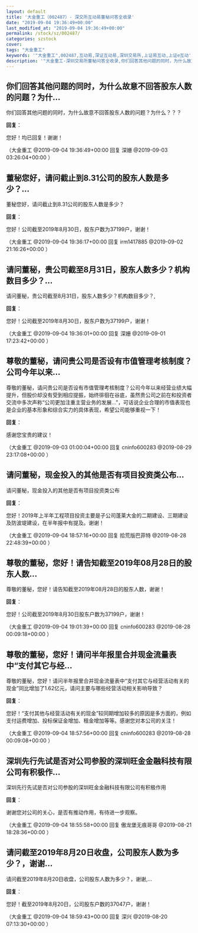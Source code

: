```yaml
---
layout: default
title: '大金重工（002487）- 深交所互动易董秘问答全收录'
date: "2019-09-04 19:36:49+00:00"
last_modified_at: "2019-09-04 19:36:49+00:00"
permalink: /stock/sz/002487/
categories: szstock
cover: 
tags: "大金重工"
keywords: '"大金重工",002487,互动易,深证互动易,深圳交易所,上证易互动,上证e互动'
description: '"大金重工-深圳交易所董秘问答全收录,你们回答其他问题的同时，为什么故意不回答股东人数的问题？为什么？？？"'
---
```


## 你们回答其他问题的同时，为什么故意不回答股东人数的问题？为什...

你们回答其他问题的同时，为什么故意不回答股东人数的问题？为什么？？？

**回复**：

您好！均已回复！谢谢！ 

（大金重工  @2019-09-04 19:36:49+00:00 回复 深姗  @2019-09-03 03:26:04+00:00 ）

## 董秘您好，请问截止到8.31公司的股东人数是多少？...

董秘您好，请问截止到8.31公司的股东人数是多少？

**回复**：

您好！公司截至2019年8月30日，股东户数为37199户，谢谢！ 

（大金重工  @2019-09-04 19:36:17+00:00 回复 irm1417885  @2019-09-02 21:16:26+00:00 ）

## 请问董秘，贵公司截至8月31日，股东人数多少？机构数目多少？...

请问董秘，贵公司截至8月31日，股东人数多少？机构数目多少？,

**回复**：

您好！公司截至2019年8月30日，股东户数为37199户，谢谢！ 

（大金重工  @2019-09-04 19:36:01+00:00 回复 深姗  @2019-09-01 17:23:42+00:00 ）

## 尊敬的董秘，请问贵公司是否设有市值管理考核制度？公司今年以来...

尊敬的董秘，请问贵公司是否设有市值管理考核制度？公司今年以来经营业绩大幅提升，但股价却没有受到相应提振，始终徘徊在谷底，虽然贵公司之前在和投资者交流中多次声称“公司更加注重主营业务的发展...”，可话说企业合理的市值表现也是企业的基本形象和综合实力的具体表现，希望公司能够重视一下！

**回复**：

感谢您宝贵的建议！ 

（大金重工  @2019-09-03 01:00:04+00:00 回复 cninfo600283  @2019-08-29 23:17:08+00:00 ）

## 请问董秘，现金投入的其他是否有项目投资类公布...

请问董秘，现金投入的其他是否有项目投资类公布

**回复**：

您好！2019年上半年工程项目投资主要是子公司蓬莱大金的二期建设、三期建设及防波堤建设，在半年报中有提及。谢谢！ 

（大金重工  @2019-09-04 18:57:16+00:00 回复 拾荒版巴菲特  @2019-08-28 22:48:39+00:00 ）

## 尊敬的董秘，您好！请告知截至2019年08月28日的股东人数...

尊敬的董秘，您好！请告知截至2019年08月28日的股东人数，谢谢！

**回复**：

您好！公司截至2019年8月30日股东户数为37199户，谢谢！ 

（大金重工  @2019-09-04 19:01:39+00:00 回复 cninfo600283  @2019-08-28 00:09:18+00:00 ）

## 尊敬的董秘，您好！请问半年报里合并现金流量表中“支付其它与经...

尊敬的董秘，您好！请问半年报里合并现金流量表中“支付其它与经营活动有关的现金”同比增加了1.62亿元，请问主要与哪些经营活动相关影响导致？

**回复**：

您好！“支付其他与经营活动有关的现金”较同期增加较多的原因是多方面的，例如支付运费增加、投标保证金增加、租金增加等等。感谢您对本公司的关注！ 

（大金重工  @2019-09-04 18:57:56+00:00 回复 cninfo600283  @2019-08-28 00:09:08+00:00 ）

## 深圳先行先试是否对公司参股的深圳旺金金融科技有限公司有积极作...

深圳先行先试是否对公司参股的深圳旺金金融科技有限公司有积极作用

**回复**：

谢谢您对公司的关心，是否有推动作用，有待进一步观察。 

（大金重工  @2019-09-04 18:55:58+00:00 回复 傲龙堡无痕哥哥  @2019-08-21 18:28:36+00:00 ）

## 请问截至2019年8月20日收盘，公司股东人数为多少？，谢谢...

请问截至2019年8月20日收盘，公司股东人数为多少？，谢谢,...

**回复**：

您好！截至2019年8月20日，公司股东户数的37047户，谢谢！ 

（大金重工  @2019-09-04 18:59:43+00:00 回复 深兴  @2019-08-20 07:13:30+00:00 ）

